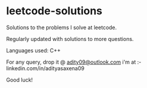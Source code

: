 # leetcode-solutions
Solutions to the problems I solve  at leetcode.

Regularly updated with solutions to more questions.

Languages used: C++

For any query, drop it @ adity09@outlook.com
i'm at :-
          linkedin.com/in/adityasaxena09

Good luck!
